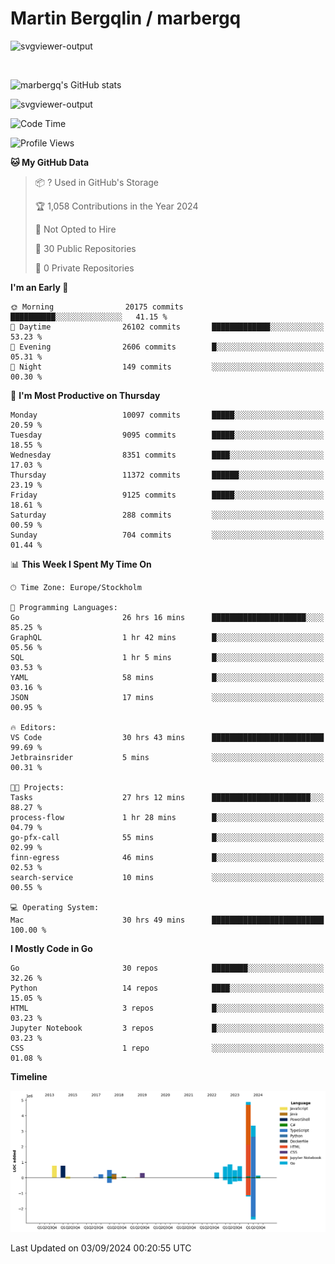 # Martin Bergqlin / marbergq

![svgviewer-output](https://user-images.githubusercontent.com/2405410/206014777-22d41ecb-c24f-421d-b7d9-bba2cb5bb0de.svg)

<br>

<!--- [![Martin's Week](https://github-readme-stats.vercel.app/api/wakatime?username=marbergq&theme=dark)](https://github.com/anuraghazra/github-readme-stats) -->

![marbergq's GitHub stats](https://github-readme-stats.vercel.app/api?username=marbergq&count_private=true&show_icons=true)

![svgviewer-output](https://wakatime.com/badge/user/3f0a2069-6683-4e19-9a4a-7d21ea815067.svg)

<!--START_SECTION:waka-->
![Code Time](http://img.shields.io/badge/Code%20Time-4%2C333%20hrs%2037%20mins-blue)

![Profile Views](http://img.shields.io/badge/Profile%20Views-0-blue)

**🐱 My GitHub Data** 

> 📦 ? Used in GitHub's Storage 
 > 
> 🏆 1,058 Contributions in the Year 2024
 > 
> 🚫 Not Opted to Hire
 > 
> 📜 30 Public Repositories 
 > 
> 🔑 0 Private Repositories 
 > 
**I'm an Early 🐤** 

```text
🌞 Morning                20175 commits       ██████████░░░░░░░░░░░░░░░   41.15 % 
🌆 Daytime                26102 commits       █████████████░░░░░░░░░░░░   53.23 % 
🌃 Evening                2606 commits        █░░░░░░░░░░░░░░░░░░░░░░░░   05.31 % 
🌙 Night                  149 commits         ░░░░░░░░░░░░░░░░░░░░░░░░░   00.30 % 
```
📅 **I'm Most Productive on Thursday** 

```text
Monday                   10097 commits       █████░░░░░░░░░░░░░░░░░░░░   20.59 % 
Tuesday                  9095 commits        █████░░░░░░░░░░░░░░░░░░░░   18.55 % 
Wednesday                8351 commits        ████░░░░░░░░░░░░░░░░░░░░░   17.03 % 
Thursday                 11372 commits       ██████░░░░░░░░░░░░░░░░░░░   23.19 % 
Friday                   9125 commits        █████░░░░░░░░░░░░░░░░░░░░   18.61 % 
Saturday                 288 commits         ░░░░░░░░░░░░░░░░░░░░░░░░░   00.59 % 
Sunday                   704 commits         ░░░░░░░░░░░░░░░░░░░░░░░░░   01.44 % 
```


📊 **This Week I Spent My Time On** 

```text
🕑︎ Time Zone: Europe/Stockholm

💬 Programming Languages: 
Go                       26 hrs 16 mins      █████████████████████░░░░   85.25 % 
GraphQL                  1 hr 42 mins        █░░░░░░░░░░░░░░░░░░░░░░░░   05.56 % 
SQL                      1 hr 5 mins         █░░░░░░░░░░░░░░░░░░░░░░░░   03.53 % 
YAML                     58 mins             █░░░░░░░░░░░░░░░░░░░░░░░░   03.16 % 
JSON                     17 mins             ░░░░░░░░░░░░░░░░░░░░░░░░░   00.95 % 

🔥 Editors: 
VS Code                  30 hrs 43 mins      █████████████████████████   99.69 % 
Jetbrainsrider           5 mins              ░░░░░░░░░░░░░░░░░░░░░░░░░   00.31 % 

🐱‍💻 Projects: 
Tasks                    27 hrs 12 mins      ██████████████████████░░░   88.27 % 
process-flow             1 hr 28 mins        █░░░░░░░░░░░░░░░░░░░░░░░░   04.79 % 
go-pfx-call              55 mins             █░░░░░░░░░░░░░░░░░░░░░░░░   02.99 % 
finn-egress              46 mins             █░░░░░░░░░░░░░░░░░░░░░░░░   02.53 % 
search-service           10 mins             ░░░░░░░░░░░░░░░░░░░░░░░░░   00.55 % 

💻 Operating System: 
Mac                      30 hrs 49 mins      █████████████████████████   100.00 % 
```

**I Mostly Code in Go** 

```text
Go                       30 repos            ████████░░░░░░░░░░░░░░░░░   32.26 % 
Python                   14 repos            ████░░░░░░░░░░░░░░░░░░░░░   15.05 % 
HTML                     3 repos             █░░░░░░░░░░░░░░░░░░░░░░░░   03.23 % 
Jupyter Notebook         3 repos             █░░░░░░░░░░░░░░░░░░░░░░░░   03.23 % 
CSS                      1 repo              ░░░░░░░░░░░░░░░░░░░░░░░░░   01.08 % 
```



**Timeline**

![Lines of Code chart](https://raw.githubusercontent.com/marbergq/marbergq/main/assets/bar_graph.png)


 Last Updated on 03/09/2024 00:20:55 UTC
<!--END_SECTION:waka-->
